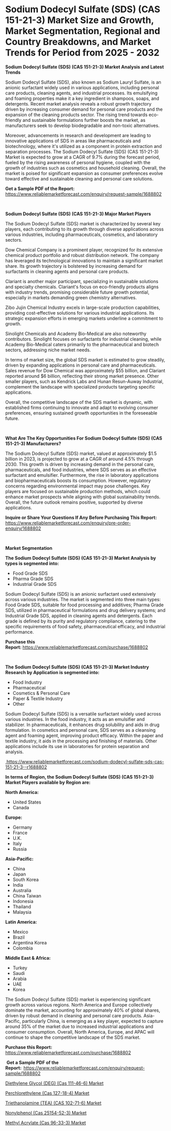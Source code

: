 <p><h1>Sodium Dodecyl Sulfate (SDS) (CAS 151-21-3) Market Size and Growth, Market Segmentation, Regional and Country Breakdowns, and Market Trends for Period from 2025 -  2032</h1></p><p><strong>Sodium Dodecyl Sulfate (SDS) (CAS 151-21-3) Market Analysis and Latest Trends</strong></p>
<p><p>Sodium Dodecyl Sulfate (SDS), also known as Sodium Lauryl Sulfate, is an anionic surfactant widely used in various applications, including personal care products, cleaning agents, and industrial processes. Its emulsifying and foaming properties make it a key ingredient in shampoos, soaps, and detergents. Recent market analysis reveals a robust growth trajectory driven by increasing consumer demand for personal care products and the expansion of the cleaning products sector. The rising trend towards eco-friendly and sustainable formulations further boosts the market, as manufacturers seek to develop biodegradable and non-toxic alternatives.</p><p>Moreover, advancements in research and development are leading to innovative applications of SDS in areas like pharmaceuticals and biotechnology, where it's utilized as a component in protein extraction and separation processes. The Sodium Dodecyl Sulfate (SDS) (CAS 151-21-3) Market is expected to grow at a CAGR of 9.7% during the forecast period, fueled by the rising awareness of personal hygiene, coupled with the growth of industries such as cosmetics and household cleaning. Overall, the market is poised for significant expansion as consumer preferences evolve toward effective and sustainable cleaning and personal care solutions.</p></p>
<p><strong>Get a Sample PDF of the Report:&nbsp;</strong> <a href="https://www.reliablemarketforecast.com/enquiry/request-sample/1688802?utm_campaign=1903&utm_medium=2&utm_source=Github&utm_content=ia&utm_term=26032025&utm_id=sodium-dodecyl-sulfate-sds-cas-151-21-3">https://www.reliablemarketforecast.com/enquiry/request-sample/1688802</a></p>
<p>&nbsp;</p>
<p><strong>Sodium Dodecyl Sulfate (SDS) (CAS 151-21-3) Major Market Players</strong></p>
<p><p>The Sodium Dodecyl Sulfate (SDS) market is characterized by several key players, each contributing to its growth through diverse applications across various industries, including pharmaceuticals, cosmetics, and laboratory sectors. </p><p>Dow Chemical Company is a prominent player, recognized for its extensive chemical product portfolio and robust distribution network. The company has leveraged its technological innovations to maintain a significant market share. Its growth trajectory is bolstered by increasing demand for surfactants in cleaning agents and personal care products.</p><p>Clariant is another major participant, specializing in sustainable solutions and specialty chemicals. Clariant's focus on eco-friendly products aligns with industry trends, promising considerable future growth potential, especially in markets demanding green chemistry alternatives. </p><p>Zibo Jujin Chemical Industry excels in large-scale production capabilities, providing cost-effective solutions for various industrial applications. Its strategic expansion efforts in emerging markets underline a commitment to growth.</p><p>Sinolight Chemicals and Academy Bio-Medical are also noteworthy contributors. Sinolight focuses on surfactants for industrial cleaning, while Academy Bio-Medical caters primarily to the pharmaceutical and biotech sectors, addressing niche market needs.</p><p>In terms of market size, the global SDS market is estimated to grow steadily, driven by expanding applications in personal care and pharmaceuticals. Sales revenue for Dow Chemical was approximately $55 billion, and Clariant reported around $6 billion, reflecting their strong market presence. Other smaller players, such as Kendrick Labs and Hunan Resun-Auway Industrial, complement the landscape with specialized products targeting specific applications.</p><p>Overall, the competitive landscape of the SDS market is dynamic, with established firms continuing to innovate and adapt to evolving consumer preferences, ensuring sustained growth opportunities in the foreseeable future.</p></p>
<p>&nbsp;</p>
<p><strong>What Are The Key Opportunities For Sodium Dodecyl Sulfate (SDS) (CAS 151-21-3) Manufacturers?</strong></p>
<p><p>The Sodium Dodecyl Sulfate (SDS) market, valued at approximately $1.5 billion in 2023, is projected to grow at a CAGR of around 4.5% through 2030. This growth is driven by increasing demand in the personal care, pharmaceuticals, and food industries, where SDS serves as an effective surfactant and emulsifier. Furthermore, the rise in laboratory applications and biopharmaceuticals boosts its consumption. However, regulatory concerns regarding environmental impact may pose challenges. Key players are focused on sustainable production methods, which could enhance market prospects while aligning with global sustainability trends. Overall, the future outlook remains positive, supported by diverse applications.</p></p>
<p><strong>Inquire or Share Your Questions If Any Before Purchasing This Report:</strong> <a href="https://www.reliablemarketforecast.com/enquiry/pre-order-enquiry/1688802?utm_campaign=1903&utm_medium=2&utm_source=Github&utm_content=ia&utm_term=26032025&utm_id=sodium-dodecyl-sulfate-sds-cas-151-21-3">https://www.reliablemarketforecast.com/enquiry/pre-order-enquiry/1688802</a></p>
<p>&nbsp;</p>
<p><strong>Market Segmentation</strong></p>
<p><strong>The Sodium Dodecyl Sulfate (SDS) (CAS 151-21-3) Market Analysis by types is segmented into:</strong></p>
<p><ul><li>Food Grade SDS</li><li>Pharma Grade SDS</li><li>Industrial Grade SDS</li></ul></p>
<p><p>Sodium Dodecyl Sulfate (SDS) is an anionic surfactant used extensively across various industries. The market is segmented into three main types: Food Grade SDS, suitable for food processing and additives; Pharma Grade SDS, utilized in pharmaceutical formulations and drug delivery systems; and Industrial Grade SDS, applied in cleaning agents and detergents. Each grade is defined by its purity and regulatory compliance, catering to the specific requirements of food safety, pharmaceutical efficacy, and industrial performance.</p></p>
<p><strong>Purchase this Report:&nbsp;</strong><a href="https://www.reliablemarketforecast.com/purchase/1688802?utm_campaign=1903&utm_medium=2&utm_source=Github&utm_content=ia&utm_term=26032025&utm_id=sodium-dodecyl-sulfate-sds-cas-151-21-3">https://www.reliablemarketforecast.com/purchase/1688802</a></p>
<p>&nbsp;</p>
<p><strong>The Sodium Dodecyl Sulfate (SDS) (CAS 151-21-3) Market Industry Research by Application is segmented into:</strong></p>
<p><ul><li>Food Industry</li><li>Pharmaceutical</li><li>Cosmetics & Personal Care</li><li>Paper & Textile Industry</li><li>Other</li></ul></p>
<p><p>Sodium Dodecyl Sulfate (SDS) is a versatile surfactant widely used across various industries. In the food industry, it acts as an emulsifier and stabilizer. In pharmaceuticals, it enhances drug solubility and aids in drug formulation. In cosmetics and personal care, SDS serves as a cleansing agent and foaming agent, improving product efficacy. Within the paper and textile industry, it aids in the processing and finishing of materials. Other applications include its use in laboratories for protein separation and analysis.</p></p>
<p><a href="https://www.reliablemarketforecast.com/sodium-dodecyl-sulfate-sds-cas-151-21-3--r1688802?utm_campaign=1903&utm_medium=2&utm_source=Github&utm_content=ia&utm_term=26032025&utm_id=sodium-dodecyl-sulfate-sds-cas-151-21-3">&nbsp;https://www.reliablemarketforecast.com/sodium-dodecyl-sulfate-sds-cas-151-21-3--r1688802</a></p>
<p><strong>In terms of Region, the Sodium Dodecyl Sulfate (SDS) (CAS 151-21-3) Market Players available by Region are:</strong></p>
<p>
    <p> <strong> North America: </strong>
        <ul>
            <li>United States</li>
            <li>Canada</li>
        </ul>
        </p> 
    <p> <strong> Europe: </strong>
        <ul>
            <li>Germany</li>
            <li>France</li>
            <li>U.K.</li>
            <li>Italy</li>
            <li>Russia</li>
        </ul>
        </p> 
    <p> <strong> Asia-Pacific: </strong>
        <ul>
            <li>China</li>
            <li>Japan</li>
            <li>South Korea</li>
            <li>India</li>
            <li>Australia</li>
            <li>China Taiwan</li>
            <li>Indonesia</li>
            <li>Thailand</li>
            <li>Malaysia</li>
        </ul>
        </p> 
    <p> <strong> Latin America: </strong>
        <ul>
            <li>Mexico</li>
            <li>Brazil</li>
            <li>Argentina Korea</li>
            <li>Colombia</li>
        </ul>
        </p> 
    <p> <strong> Middle East & Africa: </strong>
        <ul>
            <li>Turkey</li>
            <li>Saudi</li>
            <li>Arabia</li>
            <li>UAE</li>
            <li>Korea</li>
        </ul>
    </p>
    </p>
<p><p>The Sodium Dodecyl Sulfate (SDS) market is experiencing significant growth across various regions. North America and Europe collectively dominate the market, accounting for approximately 40% of global shares, driven by robust demand in cleaning and personal care products. Asia-Pacific, particularly China, is emerging as a key player, expected to capture around 35% of the market due to increased industrial applications and consumer consumption. Overall, North America, Europe, and APAC will continue to shape the competitive landscape of the SDS market.</p></p>
<p><strong>Purchase this Report: </strong><a href="https://www.reliablemarketforecast.com/purchase/1688802?utm_campaign=1903&utm_medium=2&utm_source=Github&utm_content=ia&utm_term=26032025&utm_id=sodium-dodecyl-sulfate-sds-cas-151-21-3">https://www.reliablemarketforecast.com/purchase/1688802</a></p>
<p>&nbsp;<strong>Get a Sample PDF of the Report:&nbsp;&nbsp;</strong><a href="https://www.reliablemarketforecast.com/enquiry/request-sample/1688802?utm_campaign=1903&utm_medium=2&utm_source=Github&utm_content=ia&utm_term=26032025&utm_id=sodium-dodecyl-sulfate-sds-cas-151-21-3">https://www.reliablemarketforecast.com/enquiry/request-sample/1688802</a></p>
<p><strong></strong></p>
<p><p><a href="https://github.com/merzafairy04/Market-Research-Report-List-1/blob/main/diethylene-glycol-deg-cas-111-46-6-market.md?utm_campaign=1903&utm_medium=2&utm_source=Github&utm_content=ia&utm_term=26032025&utm_id=sodium-dodecyl-sulfate-sds-cas-151-21-3">Diethylene Glycol (DEG) (Cas 111-46-6) Market</a></p><p><a href="https://github.com/irfadac/Market-Research-Report-List-5/blob/main/perchlorethylene-cas-127-18-4-market.md?utm_campaign=1903&utm_medium=2&utm_source=Github&utm_content=ia&utm_term=26032025&utm_id=sodium-dodecyl-sulfate-sds-cas-151-21-3">Perchlorethylene (Cas 127-18-4) Market</a></p><p><a href="https://github.com/vasosblenksk/Market-Research-Report-List-1/blob/main/triethanolamine-tea-cas-102-71-6-market.md?utm_campaign=1903&utm_medium=2&utm_source=Github&utm_content=ia&utm_term=26032025&utm_id=sodium-dodecyl-sulfate-sds-cas-151-21-3">Triethanolamine (TEA) (CAS 102-71-6) Market</a></p><p><a href="https://github.com/ashepherd82/Market-Research-Report-List-7/blob/main/nonylphenol-cas-25154-52-3-market.md?utm_campaign=1903&utm_medium=2&utm_source=Github&utm_content=ia&utm_term=26032025&utm_id=sodium-dodecyl-sulfate-sds-cas-151-21-3">Nonylphenol (Cas 25154-52-3) Market</a></p><p><a href="https://github.com/ifsahvadenah/Market-Research-Report-List-1/blob/main/methyl-acrylate-cas-96-33-3-market.md?utm_campaign=1903&utm_medium=2&utm_source=Github&utm_content=ia&utm_term=26032025&utm_id=sodium-dodecyl-sulfate-sds-cas-151-21-3">Methyl Acrylate (Cas 96-33-3) Market</a></p></p>